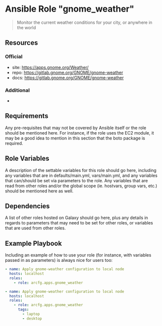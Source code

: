 # Ansible Role "gnome_weather"

> Monitor the current weather conditions for your city, or anywhere in the world

## Resources

### Official

- site: https://apps.gnome.org/Weather/
- repo: https://gitlab.gnome.org/GNOME/gnome-weather
- docs: https://gitlab.gnome.org/GNOME/gnome-weather

### Additional

-

## Requirements

Any pre-requisites that may not be covered by Ansible itself or the role should be mentioned here. For instance, if the
role uses the EC2 module, it may be a good idea to mention in this section that the boto package is required.

## Role Variables

A description of the settable variables for this role should go here, including any variables that are in
defaults/main.yml, vars/main.yml, and any variables that can/should be set via parameters to the role. Any variables
that are read from other roles and/or the global scope (ie. hostvars, group vars, etc.) should be mentioned here as
well.

## Dependencies

A list of other roles hosted on Galaxy should go here, plus any details in regards to parameters that may need to be set
for other roles, or variables that are used from other roles.

## Example Playbook

Including an example of how to use your role (for instance, with variables passed in as parameters) is always nice for
users too:

```yaml
- name: Apply gnome-weather configuration to local node
  hosts: localhost
  roles:
    - role: arcfg.apps.gnome_weather
```

```yaml
- name: Apply gnome-weather configuration to local node
  hosts: localhost
  roles:
    - role: arcfg.apps.gnome_weather
      tags:
        - laptop
        - desktop
```
